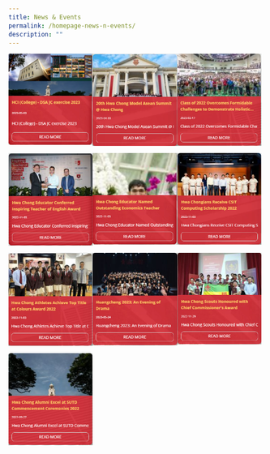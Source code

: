```yaml
---
title: News & Events
permalink: /homepage-news-n-events/
description: ""
---
```

<p><a href="/news-n-events/news1/">
<img src="/images/newsnevents1.jpg" align="left" style="width:33%">
</a></p>

<p><a href="/news-n-events/news2/">
<img src="/images/newsnevents2.jpg" align="left" style="width:33%">
</a></p>

<p><a href="/news-n-events/news3/">
<img src="/images/newsnevents3.jpg" align="left" style="width:33%">
</a></p>
<br clear="left">

<p><a href="/news-n-events/news4/">
<img src="/images/newsnevents4.jpg" align="left" style="width:33%">
</a></p>

<p><a href="/news-n-events/news5/">
<img src="/images/newsnevents5.jpg" align="left" style="width:33%">
</a></p>

<p><a href="/news-n-events/news6/">
<img src="/images/newsnevents6.jpg" align="left" style="width:33%">
</a></p>
<br clear="left">

<p><a href="/news-n-events/news7/">
<img src="/images/newsnevents7.jpg" align="left" style="width:33%">
</a></p>

<p><a href="/news-n-events/news8/">
<img src="/images/newsnevents11.jpg" align="left" style="width:33%">
</a></p>

<p><a href="https://www.ezhishi.net/CKPSebook2022/">
<img src="/images/newsnevents12.jpg" align="left" style="width:33%">
</a></p>
<br clear="left">

<p><a href="https://www.ezhishi.net/CKPSebook2022/">
<img src="/images/newsnevents13.jpg" align="left" style="width:33%">
</a></p>
<br clear="left">